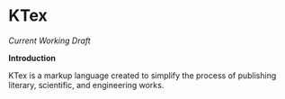 # KTex

_Current Working Draft_

**Introduction**

KTex is a markup language created to simplify the process of publishing literary, scientific, and engineering works.
